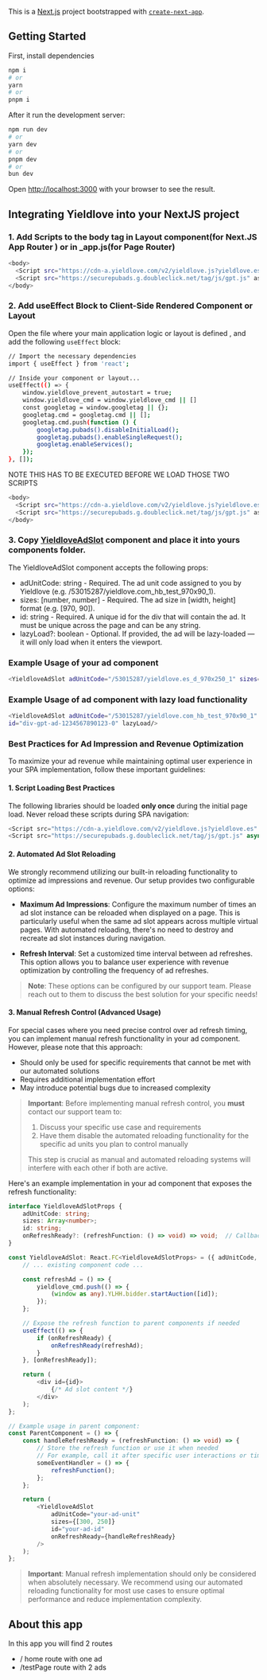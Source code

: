 This is a [Next.js](https://nextjs.org/) project bootstrapped with [`create-next-app`](https://github.com/vercel/next.js/tree/canary/packages/create-next-app).

## Getting Started

First, install dependencies 

```bash
npm i
# or
yarn
# or
pnpm i

```
After it run the development server:

```bash
npm run dev
# or
yarn dev
# or
pnpm dev
# or
bun dev
```

Open [http://localhost:3000](http://localhost:3000) with your browser to see the result.

## Integrating Yieldlove into your NextJS project

### 1.  Add Scripts to the body tag in Layout component(for Next.JS App Router ) or in _app.js(for Page Router)
```bash
<body>
  <Script src="https://cdn-a.yieldlove.com/v2/yieldlove.js?yieldlove.es" async/>
  <Script src="https://securepubads.g.doubleclick.net/tag/js/gpt.js" async/>
</body>
```
### 2. Add useEffect Block to Client-Side Rendered Component or Layout

Open the file where your main application logic or layout is defined , and add the following `useEffect` block:
```bash
// Import the necessary dependencies
import { useEffect } from 'react';

// Inside your component or layout...
useEffect(() => {
    window.yieldlove_prevent_autostart = true;
    window.yieldlove_cmd = window.yieldlove_cmd || []
    const googletag = window.googletag || {};
    googletag.cmd = googletag.cmd || [];
    googletag.cmd.push(function () {
        googletag.pubads().disableInitialLoad();
        googletag.pubads().enableSingleRequest();
        googletag.enableServices();
    });
}, []);
```
NOTE THIS HAS TO BE EXECUTED BEFORE WE LOAD THOSE TWO SCRIPTS
```bash
<body>
  <Script src="https://cdn-a.yieldlove.com/v2/yieldlove.js?yieldlove.es" async/>
  <Script src="https://securepubads.g.doubleclick.net/tag/js/gpt.js" async/>
</body>
```

### 3. Copy [YieldloveAdSlot](./src/components/YieldloveAdSlot.tsx) component and place it into yours components folder.

The YieldloveAdSlot component accepts the following props:

* adUnitCode: string - Required. The ad unit code assigned to you by Yieldlove (e.g. /53015287/yieldlove.com_hb_test_970x90_1).
* sizes: [number, number] - Required. The ad size in [width, height] format (e.g. [970, 90]).
* id: string - Required. A unique id for the div that will contain the ad. It must be unique across the page and can be any string.
* lazyLoad?: boolean - Optional. If provided, the ad will be lazy-loaded — it will only load when it enters the viewport.

### Example Usage of your ad component
```bash
<YieldloveAdSlot adUnitCode="/53015287/yieldlove.es_d_970x250_1" sizes={[1280, 180]} id="div-gpt-ad-1234567890123-0"/>
```

### Example Usage of ad component with lazy load functionality
```bash
<YieldloveAdSlot adUnitCode="/53015287/yieldlove.com_hb_test_970x90_1" sizes={[1280, 180]}
id="div-gpt-ad-1234567890123-0" lazyLoad/>
```

### Best Practices for Ad Impression and Revenue Optimization

To maximize your ad revenue while maintaining optimal user experience in your SPA implementation, follow these important guidelines:

#### 1. Script Loading Best Practices
The following libraries should be loaded **only once** during the initial page load. Never reload these scripts during SPA navigation:
```javascript
<Script src="https://cdn-a.yieldlove.com/v2/yieldlove.js?yieldlove.es" async/>
<Script src="https://securepubads.g.doubleclick.net/tag/js/gpt.js" async/>
```

#### 2. Automated Ad Slot Reloading
We strongly recommend utilizing our built-in reloading functionality to optimize ad impressions and revenue. Our setup provides two configurable options:

- **Maximum Ad Impressions**: Configure the maximum number of times an ad slot instance can be reloaded when displayed on a page. This is particularly useful when the same ad slot appears across multiple virtual pages. With automated reloading, there's no need to destroy and recreate ad slot instances during navigation.

- **Refresh Interval**: Set a customized time interval between ad refreshes. This option allows you to balance user experience with revenue optimization by controlling the frequency of ad refreshes.

> **Note**: These options can be configured by our support team. Please reach out to them to discuss the best solution for your specific needs!

#### 3. Manual Refresh Control (Advanced Usage)
For special cases where you need precise control over ad refresh timing, you can implement manual refresh functionality in your ad component. However, please note that this approach:
- Should only be used for specific requirements that cannot be met with our automated solutions
- Requires additional implementation effort
- May introduce potential bugs due to increased complexity

> **Important**: Before implementing manual refresh control, you **must** contact our support team to:
> 1. Discuss your specific use case and requirements
> 2. Have them disable the automated reloading functionality for the specific ad units you plan to control manually
> 
> This step is crucial as manual and automated reloading systems will interfere with each other if both are active.

Here's an example implementation in your ad component that exposes the refresh functionality:

```typescript
interface YieldloveAdSlotProps {
    adUnitCode: string;
    sizes: Array<number>;
    id: string;
    onRefreshReady?: (refreshFunction: () => void) => void;  // Callback to expose refresh function
}

const YieldloveAdSlot: React.FC<YieldloveAdSlotProps> = ({ adUnitCode, sizes, id, onRefreshReady }) => {
    // ... existing component code ...

    const refreshAd = () => {
        yieldlove_cmd.push(() => {
            (window as any).YLHH.bidder.startAuction([id]);
        });
    };

    // Expose the refresh function to parent components if needed
    useEffect(() => {
        if (onRefreshReady) {
            onRefreshReady(refreshAd);
        }
    }, [onRefreshReady]);

    return (
        <div id={id}>
            {/* Ad slot content */}
        </div>
    );
};

// Example usage in parent component:
const ParentComponent = () => {
    const handleRefreshReady = (refreshFunction: () => void) => {
        // Store the refresh function or use it when needed
        // For example, call it after specific user interactions or time intervals
        someEventHandler = () => {
            refreshFunction();
        };
    };

    return (
        <YieldloveAdSlot
            adUnitCode="your-ad-unit"
            sizes={[300, 250]}
            id="your-ad-id"
            onRefreshReady={handleRefreshReady}
        />
    );
};
```

> **Important**: Manual refresh implementation should only be considered when absolutely necessary. We recommend using our automated reloading functionality for most use cases to ensure optimal performance and reduce implementation complexity.

## About this app

In this app you will find 2 routes
- / home route with one ad
- /testPage route with 2 ads